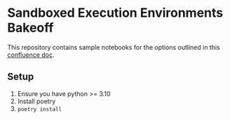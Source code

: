 # Sandboxed Execution Environments Bakeoff

This repository contains sample notebooks for the options outlined in this [confluence doc](https://venasolutions.atlassian.net/wiki/spaces/AI/pages/4671635481/WIP+AI+-+Project+Decision+Sandboxed+Execution+Environments).

## Setup
1. Ensure you have python >= 3.10
2. Install poetry
3. `poetry install`